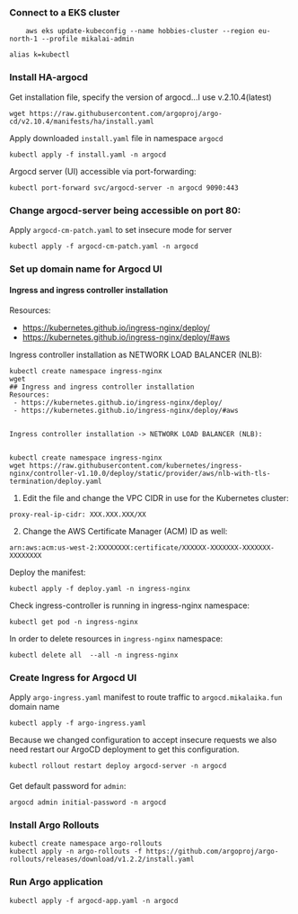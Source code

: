 
### Connect to a EKS cluster

```
    aws eks update-kubeconfig --name hobbies-cluster --region eu-north-1 --profile mikalai-admin
```

```
alias k=kubectl
```

### Install HA-argocd
Get installation file, specify the version of argocd...I use v.2.10.4(latest)
```
wget https://raw.githubusercontent.com/argoproj/argo-cd/v2.10.4/manifests/ha/install.yaml
```
Apply downloaded `install.yaml` file in namespace `argocd`
```angular2html
kubectl apply -f install.yaml -n argocd
```
Argocd server (UI) accessible via port-forwarding:
```angular2html
kubectl port-forward svc/argocd-server -n argocd 9090:443
```

### Change argocd-server being accessible on port 80:
Apply `argocd-cm-patch.yaml` to set insecure mode for server
```angular2html
kubectl apply -f argocd-cm-patch.yaml -n argocd
```

### Set up domain name for Argocd UI


#### Ingress and ingress controller installation
Resources: 
 - https://kubernetes.github.io/ingress-nginx/deploy/
 - https://kubernetes.github.io/ingress-nginx/deploy/#aws


Ingress controller installation as NETWORK LOAD BALANCER (NLB):
```
kubectl create namespace ingress-nginx
wget 
## Ingress and ingress controller installation
Resources: 
 - https://kubernetes.github.io/ingress-nginx/deploy/
 - https://kubernetes.github.io/ingress-nginx/deploy/#aws


Ingress controller installation -> NETWORK LOAD BALANCER (NLB):


kubectl create namespace ingress-nginx
wget https://raw.githubusercontent.com/kubernetes/ingress-nginx/controller-v1.10.0/deploy/static/provider/aws/nlb-with-tls-termination/deploy.yaml
```

1. Edit the file and change the VPC CIDR in use for the Kubernetes cluster:

```
proxy-real-ip-cidr: XXX.XXX.XXX/XX
```

2. Change the AWS Certificate Manager (ACM) ID as well:

```
arn:aws:acm:us-west-2:XXXXXXXX:certificate/XXXXXX-XXXXXXX-XXXXXXX-XXXXXXXX
```

Deploy the manifest:

```
kubectl apply -f deploy.yaml -n ingress-nginx
```

Check ingress-controller is running in ingress-nginx namespace:

```
kubectl get pod -n ingress-nginx
```

In order to delete resources in `ingress-nginx` namespace:

```
kubectl delete all  --all -n ingress-nginx
```

### Create Ingress for Argocd UI
Apply `argo-ingress.yaml` manifest to route traffic to `argocd.mikalaika.fun` domain name

```angular2html
kubectl apply -f argo-ingress.yaml
```
Because we changed configuration to accept insecure requests we also need restart our ArgoCD deployment to get this configuration.
```angular2html
kubectl rollout restart deploy argocd-server -n argocd
```

#### 
Get default password for `admin`:
```angular2html
argocd admin initial-password -n argocd
```

### Install Argo Rollouts
```angular2html
kubectl create namespace argo-rollouts
kubectl apply -n argo-rollouts -f https://github.com/argoproj/argo-rollouts/releases/download/v1.2.2/install.yaml
```

### Run Argo application
```angular2html
kubectl apply -f argocd-app.yaml -n argocd
```
















